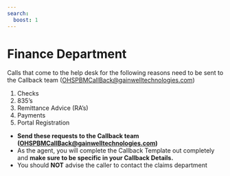 ```yaml
---
search:
  boost: 1
---
```


# Finance Department

 Calls that come to the help desk for the following reasons need to be sent to the Callback team (OHSPBMCallBack@gainwelltechnologies.com)

1. Checks 
2. 835’s 
3. Remittance Advice (RA’s) 
4. Payments 
5. Portal Registration 


- **Send these requests to the Callback team (OHSPBMCallBack@gainwelltechnologies.com)**
- As the agent, you will complete the Callback Template out completely and **make sure to be specific in your Callback Details.**
- You should **NOT** advise the caller to contact the claims department


